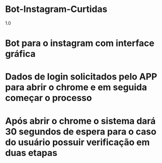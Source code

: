 # Bot-Instagram-Curtidas
1.0
# Bot para o instagram com interface gráfica

# Dados de login solicitados pelo APP para abrir o chrome e em seguida começar o processo

# Após abrir o chrome o sistema dará 30 segundos de espera para o caso do usuário possuir verificação em duas etapas


